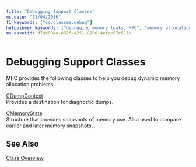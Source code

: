 ```yaml
---
title: "Debugging Support Classes"
ms.date: "11/04/2016"
f1_keywords: ["vc.classes.debug"]
helpviewer_keywords: ["debugging memory leaks, MFC", "memory allocation, debugging dynamic", "debugging [MFC], classes for debugging", "memory allocation, debugging dynamic allocation", "dynamic memory allocation", "debugging [MFC], memory leaks", "memory leaks, MFC debug classes"]
ms.assetid: d79e084a-8326-4251-8700-4efac07c511e
---
```

# Debugging Support Classes

MFC provides the following classes to help you debug dynamic memory allocation problems.

[CDumpContext](../mfc/reference/cdumpcontext-class.md)<br/>
Provides a destination for diagnostic dumps.

[CMemoryState](../mfc/reference/cmemorystate-structure.md)<br/>
Structure that provides snapshots of memory use. Also used to compare earlier and later memory snapshots.

## See Also

[Class Overview](../mfc/class-library-overview.md)

